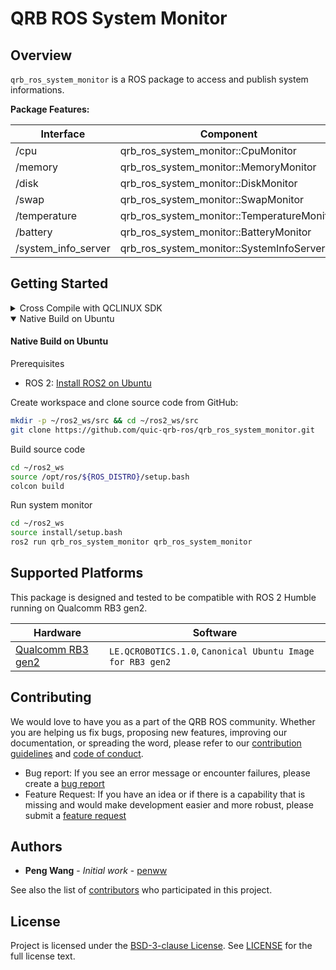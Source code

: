 # QRB ROS System Monitor

## Overview

`qrb_ros_system_monitor` is a ROS package to access and publish system informations.

**Package Features:**

| Interface           | Component                                  |
| ------------------- | ------------------------------------------ |
| /cpu                | qrb_ros_system_monitor::CpuMonitor         |
| /memory             | qrb_ros_system_monitor::MemoryMonitor      |
| /disk               | qrb_ros_system_monitor::DiskMonitor        |
| /swap               | qrb_ros_system_monitor::SwapMonitor        |
| /temperature        | qrb_ros_system_monitor::TemperatureMonitor |
| /battery            | qrb_ros_system_monitor::BatteryMonitor     |
| /system_info_server | qrb_ros_system_monitor::SystemInfoServer   |

## Getting Started

<details><summary>Cross Compile with QCLINUX SDK</summary>

#### Cross Compile with QCLINUX SDK

Setup QCLINUX SDK environments:
- Reference [QRB ROS Documents: Getting Started](https://quic-qrb-ros.github.io/getting_started/environment_setup.html)

Create workspace in QCLINUX SDK environment and clone source code

```bash
mkdir -p <qirp_decompressed_workspace>/qirp-sdk/ros_ws
cd <qirp_decompressed_workspace>/qirp-sdk/ros_ws

git clone https://github.com/quic-qrb-ros/qrb_ros_system_monitor.git
```

Build source code with QCLINUX SDK

```bash
export AMENT_PREFIX_PATH="${OECORE_TARGET_SYSROOT}/usr;${OECORE_NATIVE_SYSROOT}/usr"
export PYTHONPATH=${PYTHONPATH}:${OECORE_TARGET_SYSROOT}/usr/lib/python3.10/site-packages

colcon build --merge-install --cmake-args \
  -DPython3_ROOT_DIR=${OECORE_TARGET_SYSROOT}/usr \
  -DPython3_NumPy_INCLUDE_DIR=${OECORE_TARGET_SYSROOT}/usr/lib/python3.10/site-packages/numpy/core/include \
  -DPYTHON_SOABI=cpython-310-aarch64-linux-gnu -DCMAKE_STAGING_PREFIX=$(pwd)/install \
  -DCMAKE_PREFIX_PATH=$(pwd)/install/share \
  -DBUILD_TESTING=OFF
```

Install ROS package to device

```bash
cd <qirp_decompressed_workspace>/qirp-sdk/ros_ws/install
tar czvf qrb_ros_system_monitor.tar.gz lib share
scp qrb_ros_system_monitor.tar.gz root@[ip-addr]:/opt/
ssh ssh root@[ip-addr]
(ssh) tar -zxf /opt/qrb_ros_system_monitor.tar.gz -C /opt/qcom/qirp-sdk/usr/
```

Login to device and run

```bash
ssh root@[ip-addr]
(ssh) export HOME=/opt
(ssh) source /usr/bin/ros_setup.bash
(ssh) source /opt/qcom/qirp-sdk/qirp-setup.sh
(ssh) ros2 run qrb_ros_system_monitor qrb_ros_system_monitor
```

</details>

<details open><summary>Native Build on Ubuntu</summary>

#### Native Build on Ubuntu

Prerequisites

- ROS 2: [Install ROS2 on Ubuntu](https://docs.ros.org/en/humble/Installation/Ubuntu-Install-Debs.html)

Create workspace and clone source code from GitHub:

```bash
mkdir -p ~/ros2_ws/src && cd ~/ros2_ws/src
git clone https://github.com/quic-qrb-ros/qrb_ros_system_monitor.git
```
Build source code

```bash
cd ~/ros2_ws
source /opt/ros/${ROS_DISTRO}/setup.bash
colcon build
```

Run system monitor

```bash
cd ~/ros2_ws
source install/setup.bash
ros2 run qrb_ros_system_monitor qrb_ros_system_monitor
```

</details>

## Supported Platforms

This package is designed and tested to be compatible with ROS 2 Humble running on Qualcomm RB3 gen2.

| Hardware                                                     | Software          |
| ------------------------------------------------------------ | ----------------- |
| [Qualcomm RB3 gen2](https://www.qualcomm.com/developer/hardware/rb3-gen-2-development-kit) | `LE.QCROBOTICS.1.0`, `Canonical Ubuntu Image for RB3 gen2` |

## Contributing

We would love to have you as a part of the QRB ROS community. Whether you are helping us fix bugs, proposing new features, improving our documentation, or spreading the word, please refer to our [contribution guidelines](./CONTRIBUTING.md) and [code of conduct](./CODE_OF_CONDUCT.md).

- Bug report: If you see an error message or encounter failures, please create a [bug report](../../issues)
- Feature Request: If you have an idea or if there is a capability that is missing and would make development easier and more robust, please submit a [feature request](../../issues)

## Authors

* **Peng Wang** - *Initial work* - [penww](https://github.com/penww)

See also the list of [contributors](https://github.com/your/project/contributors) who participated in this project.

## License

Project is licensed under the [BSD-3-clause License](https://spdx.org/licenses/BSD-3-Clause.html). See [LICENSE](./LICENSE) for the full license text.


